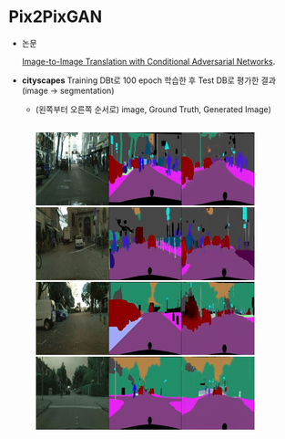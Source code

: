 # **Pix2PixGAN**

* 논문

    [Image-to-Image Translation with Conditional Adversarial Networks](https://arxiv.org/pdf/1611.07004.pdf). 

* **cityscapes** Training DBt로 100 epoch 학습한 후 Test DB로 평가한 결과(image -> segmentation)
    
    * (왼쪽부터 오른쪽 순서로) image, Ground Truth, Generated Image) 

        <br>
        <img src="result_image/instancenorm_cityscapes_AtoB_Pix2PixConditionalGAN_WithL1loss_487.png" height = "128px" width="384px"/> 
        <img src="result_image/instancenorm_cityscapes_AtoB_Pix2PixConditionalGAN_WithL1loss_489.png" height = "128px" width="384px"/> 
        <br>
        <img src="result_image/instancenorm_cityscapes_AtoB_Pix2PixConditionalGAN_WithL1loss_491.png" height = "128px" width="384px"/> 
        <img src="result_image/instancenorm_cityscapes_AtoB_Pix2PixConditionalGAN_WithL1loss_493.png" height = "128px" width="384px"/> 

